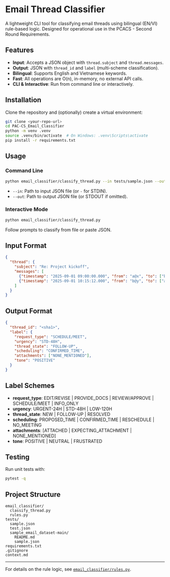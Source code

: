 # Email Thread Classifier

A lightweight CLI tool for classifying email threads using bilingual (EN/VI) rule-based logic. Designed for operational use in the PCACS - Second Round Requirements.

## Features

- **Input**: Accepts a JSON object with `thread.subject` and `thread.messages`.
- **Output**: JSON with `thread_id` and `label` (multi-scheme classification).
- **Bilingual**: Supports English and Vietnamese keywords.
- **Fast**: All operations are O(n), in-memory, no external API calls.
- **CLI & Interactive**: Run from command line or interactively.

## Installation

Clone the repository and (optionally) create a virtual environment:

```sh
git clone <your-repo-url>
cd PAC-CS_Email_Classifier
python -m venv .venv
source .venv/bin/activate  # On Windows: .venv\Scripts\activate
pip install -r requirements.txt
```

## Usage

### Command Line

```sh
python email_classifier/classify_thread.py --in tests/sample.json --out pred.json
```

- `--in`: Path to input JSON file (or `-` for STDIN).
- `--out`: Path to output JSON file (or STDOUT if omitted).

### Interactive Mode

```sh
python email_classifier/classify_thread.py
```

Follow prompts to classify from file or paste JSON.

## Input Format

```json
{
  "thread": {
    "subject": "Re: Project kickoff",
    "messages": [
      {"timestamp": "2025-09-01 09:00:00.000", "from": "a@x", "to": ["b@y"], "body": "Let's meet Tue 3pm?"},
      {"timestamp": "2025-09-01 10:15:12.000", "from": "b@y", "to": ["a@x"], "body": "Confirmed. See you at 15:00, sending Zoom link. Thanks!"}
    ]
  }
}
```

## Output Format

```json
{
  "thread_id": "<sha1>",
  "label": {
    "request_type": "SCHEDULE/MEET",
    "urgency": "STD-48H",
    "thread_state": "FOLLOW-UP",
    "scheduling": "CONFIRMED_TIME",
    "attachments": ["NONE_MENTIONED"],
    "tone": "POSITIVE"
  }
}
```

## Label Schemes

- **request_type**: EDIT/REVISE | PROVIDE_DOCS | REVIEW/APPROVE | SCHEDULE/MEET | INFO_ONLY
- **urgency**: URGENT-24H | STD-48H | LOW-120H
- **thread_state**: NEW | FOLLOW-UP | RESOLVED
- **scheduling**: PROPOSED_TIME | CONFIRMED_TIME | RESCHEDULE | NO_MEETING
- **attachments**: [ATTACHED | EXPECTING_ATTACHMENT | NONE_MENTIONED]
- **tone**: POSITIVE | NEUTRAL | FRUSTRATED

## Testing

Run unit tests with:

```sh
pytest -q
```

## Project Structure

```
email_classifier/
  classify_thread.py
  rules.py
tests/
  sample.json
  test.json
  sample_email_dataset-main/
    README.md
    sample.json
requirements.txt
.gitignore
context.md
```

---

For details on the rule logic, see [`email_classifier/rules.py`](email_classifier/rules.py).
